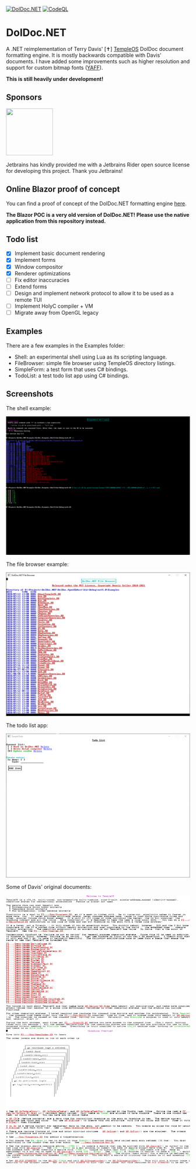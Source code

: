 [![DolDoc.NET](https://github.com/dseller/DolDoc.NET/actions/workflows/github-actions.yml/badge.svg)](https://github.com/dseller/DolDoc.NET/actions/workflows/github-actions.yml) [![CodeQL](https://github.com/dseller/DolDoc.NET/actions/workflows/codeql-analysis.yml/badge.svg)](https://github.com/dseller/DolDoc.NET/actions/workflows/codeql-analysis.yml)

# DolDoc.NET

A .NET reimplementation of Terry Davis' [✝] [TempleOS](http://www.templeos.org) DolDoc document formatting engine. It is mostly backwards compatible with Davis' documents. I have added some improvements such as higher resolution and support for custom bitmap fonts ([YAFF](https://github.com/robhagemans/hoard-of-bitfonts)).

**This is still heavily under development!**

## Sponsors

[<img src="https://resources.jetbrains.com/storage/products/company/brand/logos/jb_beam.png" width="128" height="128">](https://jb.gg/OpenSourceSupport)

Jetbrains has kindly provided me with a Jetbrains Rider open source license for developing this project. Thank you Jetbrains! 

## Online Blazor proof of concept

You can find a proof of concept of the DolDoc.NET formatting engine [here](http://dseller.github.io).

__The Blazor POC is a very old version of DolDoc.NET! Please use the native application from this repository instead.__

## Todo list

- [x] Implement basic document rendering
- [x] Implement forms
- [x] Window compositor
- [x] Renderer optimizations
- [ ] Fix editor inaccuracies
- [ ] Extend forms
- [ ] Design and implement network protocol to allow it to be used as a remote TUI
- [ ] Implement HolyC compiler + VM
- [ ] Migrate away from OpenGL legacy

## Examples

There are a few examples in the Examples folder:

- Shell: an experimental shell using Lua as its scripting language.
- FileBrowser: simple file browser using TempleOS directory listings.
- SimpleForm: a test form that uses C# bindings.
- TodoList: a test todo list app using C# bindings.

## Screenshots

The shell example:

![shell](https://github.com/dseller/DolDoc.NET/blob/master/Screenshots/shell.png)

The file browser example:

![filebrowser](https://github.com/dseller/DolDoc.NET/blob/master/Screenshots/FileBrowser.png)

The todo list app:

![todo](https://github.com/dseller/DolDoc.NET/blob/master/Screenshots/todolist.png)

Some of Davis' original documents:

![new1](https://github.com/dseller/DolDoc.NET/blob/master/Screenshots/lbVPW6EQyX.png)
![new2](https://github.com/dseller/DolDoc.NET/blob/master/Screenshots/Os6YZl4Pqf.png)
